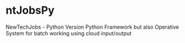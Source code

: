 # ntJobsPy
NewTechJobs - Python Version
Python Framework but also Operative System for batch working using cloud input/output
